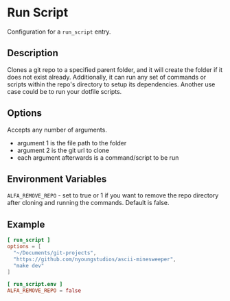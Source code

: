 # Run Script

Configuration for a `run_script` entry.

## Description

Clones a git repo to a specified parent folder, and it will create the folder if it does not exist already. Additionally, it can run any set of commands or scripts within the repo's directory to setup its dependencies. Another use case could be to run your dotfile scripts.

## Options

Accepts any number of arguments.
- argument 1 is the file path to the folder
- argument 2 is the git url to clone
- each argument afterwards is a command/script to be run

## Environment Variables

`ALFA_REMOVE_REPO` - set to true or 1 if you want to remove the repo directory after cloning and running the commands. Default is false.

## Example

```toml
[ run_script ]
options = [
  "~/Documents/git-projects",
  "https://github.com/nyoungstudios/ascii-minesweeper",
  "make dev"
]

[ run_script.env ]
ALFA_REMOVE_REPO = false
```
